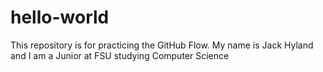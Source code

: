 # hello-world
This repository is for practicing the GitHub Flow.
My name is Jack Hyland and I am a Junior at FSU studying Computer Science
